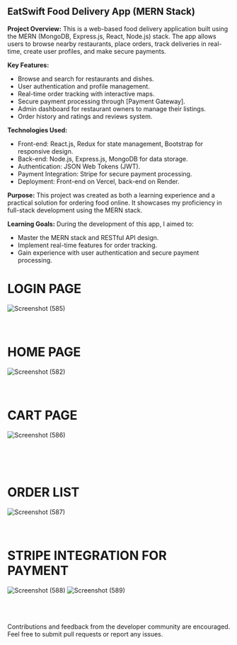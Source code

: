   ## EatSwift Food Delivery App (MERN Stack)

**Project Overview:**
This is a web-based food delivery application built using the MERN (MongoDB, Express.js, React, Node.js) stack. The app allows users to browse nearby restaurants, place orders, track deliveries in real-time, create user profiles, and make secure payments.

**Key Features:**
- Browse and search for restaurants and dishes.
- User authentication and profile management.
- Real-time order tracking with interactive maps.
- Secure payment processing through [Payment Gateway].
- Admin dashboard for restaurant owners to manage their listings.
- Order history and ratings and reviews system.

**Technologies Used:**
- Front-end: React.js, Redux for state management, Bootstrap for responsive design.
- Back-end: Node.js, Express.js, MongoDB for data storage.
- Authentication: JSON Web Tokens (JWT).
- Payment Integration: Stripe for secure payment processing.
- Deployment: Front-end on Vercel, back-end on Render.

**Purpose:**
This project was created as both a learning experience and a practical solution for ordering food online. It showcases my proficiency in full-stack development using the MERN stack.

**Learning Goals:**
During the development of this app, I aimed to:
- Master the MERN stack and RESTful API design.
- Implement real-time features for order tracking.
- Gain experience with user authentication and secure payment processing.


# LOGIN PAGE
![Screenshot (585)](https://github.com/subhrangshu9/EatSwift/assets/74654165/6975a5dd-1a70-4e70-a744-2bac0edd18ad)
 <BR><BR><BR>
# HOME PAGE
![Screenshot (582)](https://github.com/subhrangshu9/EatSwift/assets/74654165/fedc9d00-8c38-4165-b817-294399c4784b)
 <BR><BR><BR>
# CART PAGE
![Screenshot (586)](https://github.com/subhrangshu9/EatSwift/assets/74654165/789f9b72-f27b-4bc1-b063-8154c2ac166d)

 <BR><BR><BR>

# ORDER LIST
![Screenshot (587)](https://github.com/subhrangshu9/EatSwift/assets/74654165/3a585e37-86c5-49c3-9c61-cff5aa89df57)
 <BR><BR><BR>


# STRIPE INTEGRATION FOR PAYMENT
![Screenshot (588)](https://github.com/subhrangshu9/EatSwift/assets/74654165/1ab45a5c-84d7-429a-9c5a-8cb61da7b450)
![Screenshot (589)](https://github.com/subhrangshu9/EatSwift/assets/74654165/f6bda796-dd7e-44aa-ab1b-eae0b9d7e75b)





<BR><BR><BR>
Contributions and feedback from the developer community are encouraged. Feel free to submit pull requests or report any issues.
